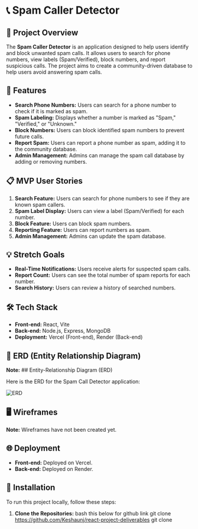 # 📞  Spam Caller Detector

## 🚀 Project Overview
The **Spam Caller Detector** is an application designed to help users identify and block unwanted spam calls. It allows users to search for phone numbers, view labels (Spam/Verified), block numbers, and report suspicious calls. The project aims to create a community-driven database to help users avoid answering spam calls.

## 🌟 Features

- **Search Phone Numbers:** Users can search for a phone number to check if it is marked as spam.
- **Spam Labeling:** Displays whether a number is marked as "Spam," "Verified," or "Unknown."
- **Block Numbers:** Users can block identified spam numbers to prevent future calls.
- **Report Spam:** Users can report a phone number as spam, adding it to the community database.
- **Admin Management:** Admins can manage the spam call database by adding or removing numbers.

## 📋 MVP User Stories

1. **Search Feature:** Users can search for phone numbers to see if they are known spam callers.
2. **Spam Label Display:** Users can view a label (Spam/Verified) for each number.
3. **Block Feature:** Users can block spam numbers.
4. **Reporting Feature:** Users can report numbers as spam.
5. **Admin Management:** Admins can update the spam database.

## 💡 Stretch Goals

- **Real-Time Notifications:** Users receive alerts for suspected spam calls.
- **Report Count:** Users can see the total number of spam reports for each number.
- **Search History:** Users can review a history of searched numbers.

## 🛠️ Tech Stack

- **Front-end:** React, Vite
- **Back-end:** Node.js, Express, MongoDB
- **Deployment:** Vercel (Front-end), Render (Back-end)

## 📐 ERD (Entity Relationship Diagram)
**Note:** ## Entity-Relationship Diagram (ERD)

Here is the ERD for the Spam Call Detector application:

![ERD](https://i.imgur.com/rARXj7G.png) 


## 🖥️ Wireframes
**Note:** Wireframes have not been created yet.

## 🌐 Deployment

- **Front-end:** Deployed on Vercel.
- **Back-end:** Deployed on Render.

## 🔧 Installation

To run this project locally, follow these steps:

1. **Clone the Repositories:**
   bash this below for github link
   git clone <https://github.com/Keshaunj/react-project-deliverables>
   git clone <not decided for project or not>
